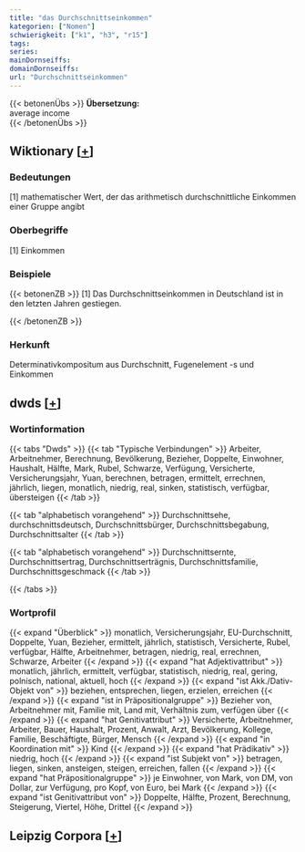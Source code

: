 ```yaml
---
title: "das Durchschnittseinkommen"
kategorien: ["Nomen"]
schwierigkeit: ["k1", "h3", "r15"]
tags:
series:
mainDornseiffs:
domainDornseiffs:
url: "Durchschnittseinkommen"
---
```


{{< betonenÜbs >}}
**Übersetzung:**  
average income  
{{< /betonenÜbs >}}

## Wiktionary [[+](https://de.wiktionary.org/wiki/Durchschnittseinkommen)]

### Bedeutungen
[1] mathematischer Wert, der das arithmetisch durchschnittliche Einkommen einer Gruppe angibt  

### Oberbegriffe
[1] Einkommen  

### Beispiele
{{< betonenZB >}}
[1] Das Durchschnittseinkommen in Deutschland ist in den letzten Jahren gestiegen.  

{{< /betonenZB >}}
### Herkunft
Determinativkompositum aus Durchschnitt, Fugenelement -s und Einkommen  



## dwds [[+](https://www.dwds.de/wb/Durchschnittseinkommen)]

### Wortinformation
{{< tabs "Dwds" >}}
{{< tab "Typische Verbindungen" >}}
Arbeiter, Arbeitnehmer, Berechnung, Bevölkerung, Bezieher, Doppelte, Einwohner, Haushalt, Hälfte, Mark, Rubel, Schwarze, Verfügung, Versicherte, Versicherungsjahr, Yuan, berechnen, betragen, ermittelt, errechnen, jährlich, liegen, monatlich, niedrig, real, sinken, statistisch, verfügbar, übersteigen
{{< /tab >}}

{{< tab "alphabetisch vorangehend" >}}
Durchschnittsehe, durchschnittsdeutsch, Durchschnittsbürger, Durchschnittsbegabung, Durchschnittsalter
{{< /tab >}}

{{< tab "alphabetisch vorangehend" >}}
Durchschnittsernte, Durchschnittsertrag, Durchschnittserträgnis, Durchschnittsfamilie, Durchschnittsgeschmack
{{< /tab >}}

{{< /tabs >}}

### Wortprofil
{{< expand "Überblick" >}} monatlich, Versicherungsjahr, EU-Durchschnitt, Doppelte, Yuan, Bezieher, ermittelt, jährlich, statistisch, Versicherte, Rubel, verfügbar, Hälfte, Arbeitnehmer, betragen, niedrig, real, errechnen, Schwarze, Arbeiter {{< /expand >}}
{{< expand "hat Adjektivattribut" >}} monatlich, jährlich, ermittelt, verfügbar, statistisch, niedrig, real, gering, polnisch, national, aktuell, hoch {{< /expand >}}
{{< expand "ist Akk./Dativ-Objekt von" >}} beziehen, entsprechen, liegen, erzielen, erreichen {{< /expand >}}
{{< expand "ist in Präpositionalgruppe" >}} Bezieher von, Arbeitnehmer mit, Familie mit, Land mit, Verhältnis zum, verfügen über {{< /expand >}}
{{< expand "hat Genitivattribut" >}} Versicherte, Arbeitnehmer, Arbeiter, Bauer, Haushalt, Prozent, Anwalt, Arzt, Bevölkerung, Kollege, Familie, Beschäftigte, Bürger, Mensch {{< /expand >}}
{{< expand "in Koordination mit" >}} Kind {{< /expand >}}
{{< expand "hat Prädikativ" >}} niedrig, hoch {{< /expand >}}
{{< expand "ist Subjekt von" >}} betragen, liegen, sinken, ansteigen, steigen, erreichen, fallen {{< /expand >}}
{{< expand "hat Präpositionalgruppe" >}} je Einwohner, von Mark, von DM, von Dollar, zur Verfügung, pro Kopf, von Euro, bei Mark {{< /expand >}}
{{< expand "ist Genitivattribut von" >}} Doppelte, Hälfte, Prozent, Berechnung, Steigerung, Viertel, Höhe, Drittel {{< /expand >}}

## Leipzig Corpora [[+](https://corpora.uni-leipzig.de/en/res?word=Durchschnittseinkommen&corpusId=deu_newscrawl-public_2018)]

